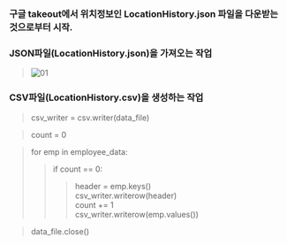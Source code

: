 
### 구글 takeout에서 위치정보인 LocationHistory.json 파일을 다운받는 것으로부터 시작.

### JSON파일(LocationHistory.json)을 가져오는 작업
> ![01](https://user-images.githubusercontent.com/66988643/86301185-21d8b300-bc40-11ea-81b5-baf547e5b9a3.PNG)

### CSV파일(LocationHistory.csv)을 생성하는 작업

> csv_writer = csv.writer(data_file)

> count = 0

> for emp in employee_data:  
>    > if count == 0:       
>    >    > header = emp.keys()  
>    >    > csv_writer.writerow(header)  
>    >    > count += 1     
>    > csv_writer.writerow(emp.values())     
    
> data_file.close()


